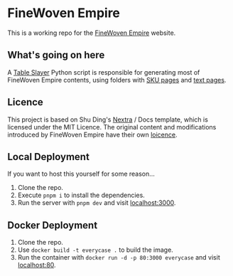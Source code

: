 # FineWoven Empire

This is a working repo for the [FineWoven Empire](https://everycase.org/) website.

## What's going on here

A [Table Slayer](scripts/table_slayer.py) Python script is responsible for generating most of FineWoven Empire contents, using folders with [SKU pages](trash/layout/) and [text pages](trash/pages/).

## Licence

This project is based on Shu Ding's [Nextra](https://github.com/shuding/nextra/) / Docs template, which is licensed under the MIT Licence. The original content and modifications introduced by FineWoven Empire have their own [loicence](LICENCE.md).

## Local Deployment

If you want to host this yourself for some reason…

1. Clone the repo.
2. Execute `pnpm i` to install the dependencies.
3. Run the server with `pnpm dev` and visit [localhost:3000](http://localhost:3000/).

## Docker Deployment

1. Clone the repo.
2. Use `docker build -t everycase .` to build the image.
3. Run the container with `docker run -d -p 80:3000 everycase` and visit [localhost:80](http://localhost/).
